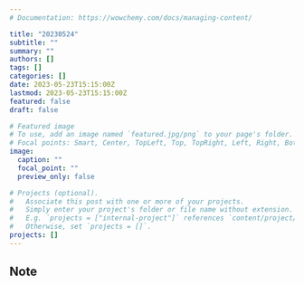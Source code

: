 ```yaml
---
# Documentation: https://wowchemy.com/docs/managing-content/

title: "20230524"
subtitle: ""
summary: ""
authors: []
tags: []
categories: []
date: 2023-05-23T15:15:00Z
lastmod: 2023-05-23T15:15:00Z
featured: false
draft: false

# Featured image
# To use, add an image named `featured.jpg/png` to your page's folder.
# Focal points: Smart, Center, TopLeft, Top, TopRight, Left, Right, BottomLeft, Bottom, BottomRight.
image:
  caption: ""
  focal_point: ""
  preview_only: false

# Projects (optional).
#   Associate this post with one or more of your projects.
#   Simply enter your project's folder or file name without extension.
#   E.g. `projects = ["internal-project"]` references `content/project/deep-learning/index.md`.
#   Otherwise, set `projects = []`.
projects: []
---
```


## Note

